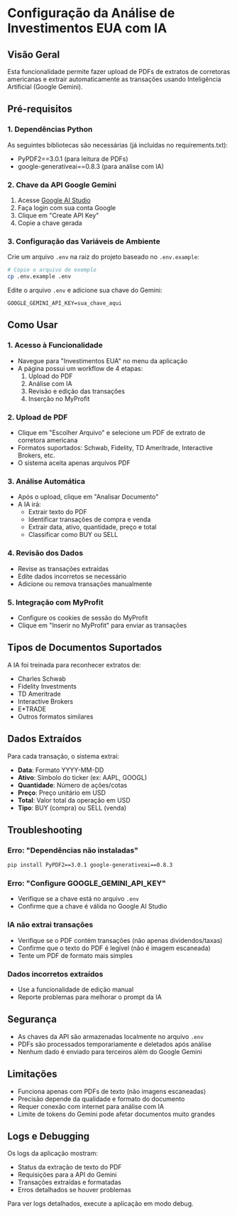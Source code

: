 # Configuração da Análise de Investimentos EUA com IA

## Visão Geral

Esta funcionalidade permite fazer upload de PDFs de extratos de corretoras americanas e extrair automaticamente as transações usando Inteligência Artificial (Google Gemini).

## Pré-requisitos

### 1. Dependências Python
As seguintes bibliotecas são necessárias (já incluídas no requirements.txt):
- PyPDF2==3.0.1 (para leitura de PDFs)
- google-generativeai==0.8.3 (para análise com IA)

### 2. Chave da API Google Gemini

1. Acesse [Google AI Studio](https://aistudio.google.com/app/apikey)
2. Faça login com sua conta Google
3. Clique em "Create API Key"
4. Copie a chave gerada

### 3. Configuração das Variáveis de Ambiente

Crie um arquivo `.env` na raiz do projeto baseado no `.env.example`:

```bash
# Copie o arquivo de exemplo
cp .env.example .env
```

Edite o arquivo `.env` e adicione sua chave do Gemini:

```env
GOOGLE_GEMINI_API_KEY=sua_chave_aqui
```

## Como Usar

### 1. Acesso à Funcionalidade
- Navegue para "Investimentos EUA" no menu da aplicação
- A página possui um workflow de 4 etapas:
  1. Upload do PDF
  2. Análise com IA 
  3. Revisão e edição das transações
  4. Inserção no MyProfit

### 2. Upload de PDF
- Clique em "Escolher Arquivo" e selecione um PDF de extrato de corretora americana
- Formatos suportados: Schwab, Fidelity, TD Ameritrade, Interactive Brokers, etc.
- O sistema aceita apenas arquivos PDF

### 3. Análise Automática
- Após o upload, clique em "Analisar Documento"
- A IA irá:
  - Extrair texto do PDF
  - Identificar transações de compra e venda
  - Extrair data, ativo, quantidade, preço e total
  - Classificar como BUY ou SELL

### 4. Revisão dos Dados
- Revise as transações extraídas
- Edite dados incorretos se necessário
- Adicione ou remova transações manualmente

### 5. Integração com MyProfit
- Configure os cookies de sessão do MyProfit
- Clique em "Inserir no MyProfit" para enviar as transações

## Tipos de Documentos Suportados

A IA foi treinada para reconhecer extratos de:
- Charles Schwab
- Fidelity Investments  
- TD Ameritrade
- Interactive Brokers
- E*TRADE
- Outros formatos similares

## Dados Extraídos

Para cada transação, o sistema extrai:
- **Data**: Formato YYYY-MM-DD
- **Ativo**: Símbolo do ticker (ex: AAPL, GOOGL)
- **Quantidade**: Número de ações/cotas
- **Preço**: Preço unitário em USD
- **Total**: Valor total da operação em USD
- **Tipo**: BUY (compra) ou SELL (venda)

## Troubleshooting

### Erro: "Dependências não instaladas"
```bash
pip install PyPDF2==3.0.1 google-generativeai==0.8.3
```

### Erro: "Configure GOOGLE_GEMINI_API_KEY"
- Verifique se a chave está no arquivo `.env`
- Confirme que a chave é válida no Google AI Studio

### IA não extrai transações
- Verifique se o PDF contém transações (não apenas dividendos/taxas)
- Confirme que o texto do PDF é legível (não é imagem escaneada)
- Tente um PDF de formato mais simples

### Dados incorretos extraídos
- Use a funcionalidade de edição manual
- Reporte problemas para melhorar o prompt da IA

## Segurança

- As chaves da API são armazenadas localmente no arquivo `.env`
- PDFs são processados temporariamente e deletados após análise
- Nenhum dado é enviado para terceiros além do Google Gemini

## Limitações

- Funciona apenas com PDFs de texto (não imagens escaneadas)
- Precisão depende da qualidade e formato do documento
- Requer conexão com internet para análise com IA
- Limite de tokens do Gemini pode afetar documentos muito grandes

## Logs e Debugging

Os logs da aplicação mostram:
- Status da extração de texto do PDF
- Requisições para a API do Gemini
- Transações extraídas e formatadas
- Erros detalhados se houver problemas

Para ver logs detalhados, execute a aplicação em modo debug.
